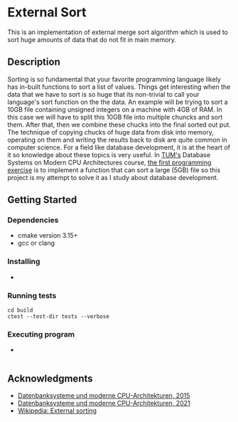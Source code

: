 # External Sort

This is an implementation of external merge sort algorithm which is used to sort huge amounts of data that do not fit in main memory.

## Description

Sorting is so fundamental that your favorite programming language likely has in-built functions to sort a list of values.
Things get interesting when the data that we have to sort is so huge that its non-trivial to call your language's sort function
on the the data. An example will be trying to sort a 10GB file containing unsigned integers on a machine with 4GB of RAM. In this
case we will have to split this 10GB file into multiple chuncks and sort them. After that, then we combine these chucks into the final
sorted out put.
The technique of copying chucks of huge data from disk into memory, operating on them and writing the results back to disk are quite
common in computer science. For a field like database development, it is at the heart of it so knowledge about these topics is very
useful. In [TUM's](https://www.tum.de/) Database Systems on Modern CPU Architectures course, [the first programming exercise](https://db.in.tum.de/teaching/ss15/moderndbs/TUM/Assignment1.pdf?lang=en) is to implement a function that can sort a large (5GB) file so this project is my attempt to solve it as I study about database development.

## Getting Started

### Dependencies

* cmake version 3.15+
* gcc or clang

### Installing

* 

### Running tests

```
cd build
ctest --test-dir tests --verbose
```

### Executing program

* 
```
```

## Acknowledgments

* [Datenbanksysteme und moderne CPU-Architekturen, 2015](https://db.in.tum.de/teaching/ss15/moderndbs/?lang=en)
* [Datenbanksysteme und moderne CPU-Architekturen, 2021](https://db.in.tum.de/teaching/ss21/moderndbs/?lang=en)
* [Wikipedia: External sorting](https://en.wikipedia.org/wiki/External_sorting)
